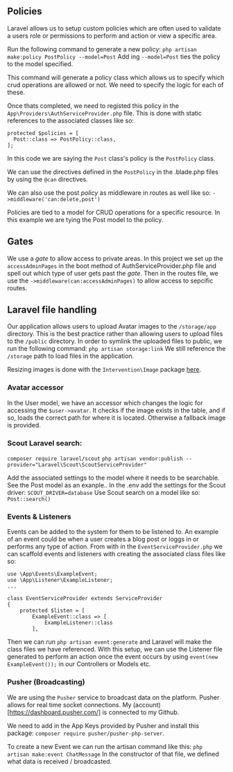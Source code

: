 ## Policies
Laravel allows us to setup custom policies which are often used to validate a users role or permissions to perform and action or view a specific area.

Run the following command to generate a new policy:
`php artisan make:policy PostPolicy --model=Post`
Add ing `--model=Post` ties the policy to the model specified.

This command will generate a policy class which allows us to specify which crud operations are allowed or not. We need to specify the logic for each of these.

Once thats completed, we need to registed this policy in the `App\Providers\AuthServiceProvider.php` file. This is done with static references to the associated classes like so:

```
protected $policies = [
  Post::class => PostPolicy::class,
];
```

In this code we are saying the `Post` class's policy is the `PostPolicy` class.

We can use the directives defined in the `PostPolicy` in the .blade.php files by using the `@can` directives.

We can also use the post *policy* as middleware in routes as well like so:
`->middleware('can:delete,post')`

Policies are tied to a model for CRUD operations for a specific resource. In this example we are tying the Post model to the policy.

## Gates
We use a *gate* to allow access to private areas. In this project we set up the `accessAdminPages` in the boot method of AuthServiceProvider.php file and spell out which type of user gets past the *gate*.
Then in the routes file, we use the `->middleware(can:accessAdminPages)` to allow access to sepcific routes.

## Laravel file handling
Our application allows users to upload Avatar images to the `/storage/app` directory. This is the best practice rather than allowing users to upload files to the `/public` directory.
In order to symlink the uploaded files to public, we run the following command:
`php artisan storage:link`
We still reference the `/storage` path to load files in the application.

Resizing images is done with the `Intervention\Image` package [here](https://github.com/Intervention/image).

### Avatar accessor
In the User model, we have an accessor which changes the logic for accessing the `$user->avatar`. It checks if the image exists in the table, and if so, loads the correct path for where it is located. Otherwise a fallback image is provided.

### Scout Laravel search:
```composer require laravel/scout```
```php artisan vendor:publish --provider="Laravel\Scout\ScoutServiceProvider"```

Add the associated settings to the model where it needs to be searchable. See the Post model as an exanple..
In the .env add the settings for the Scout driver:
```SCOUT_DRIVER=database```
Use Scout search on a model like so: `Post::search()`

### Events & Listeners
Events can be added to the system for them to be listened to. An example of an event could be when a user creates a blog post or loggs in or performs any type of action.
From with in the `EventServiceProvider.php` we can scaffold events and listeners with creating the associated class files like so:
```
use \App\Events\ExampleEvent;
use \App\Listener\ExampleListener;
...

class EventServiceProvider extends ServiceProvider
{
    protected $listen = [
        ExampleEvent::class => [
            ExampleListener::class
        ],
```
Then we can run `php artisan event:generate` and Laravel will make the class files we have referenced.
With this setup, we can use the Listener file generated to perform an action once the event occurs by using `event(new ExampleEvent());` in our Controllers or Models etc.

### Pusher (Broadcasting)
We are using the `Pusher` service to broadcast data on the platform. Pusher allows for real time socket connections. My (account)[https://dashboard.pusher.com/] is connected to my Github.

We need to add in the App Keys provided by Pusher and install this package:
`composer require pusher/pusher-php-server`.

To create a new Event we can run the artisan command like this:
`php artisan make:event ChatMessage`
In the constructor of that file, we defined what data is received / broadcasted.

